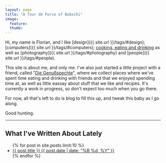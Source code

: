 ```yaml
---
layout: page
title: "A Tour de Force of Bobschi"
image:
  feature: 
  thumb:
---
```


Hi, my name is Florian, and I like [design]({{ site.url }}/tags/#design); [computers]({{ site.url }}/tags/#computers); [cooking, eating and drinking](https://genussspechte.in/) as well as [photography]({{ site.url }}/tags/#photography) and [people]({{ site.url }}/tags/#people).

This site is about me, and only me. I've also just started a little project with a friend, called "[Die Genußspechte](https://genußspechte.in/)", where we collect places where we've spent time eating and drinking with friends and that we enjoyed spending time at, as well as little eassay about stuff that we like and recipes. It's currently a work in progress, so don't expect too much when you go there.

For now, all that's left to do is blog to fill this up, and tweak this baby as I go along.

Good hunting.

---

<h2>What I've Written About Lately</h2>
<ul class="post-list">
{% for post in site.posts limit:10 %} 
  <li><article><!--<h3>--><a href="{{ site.url }}{{ post.url }}">{{ post.title }} <span class="entry-date"><time datetime="{{ post.date | date_to_xmlschema }}">{{ post.date | date: "%B %d, %Y" }}</time></span></a><!--</h3>--> 
  <!--<p>{{ post.excerpt | markdownify }}<br /><a href="{{ site.url }}{{ post.url }}">Read more ...</a></p>-->
  </article></li>
{% endfor %}
</ul>

